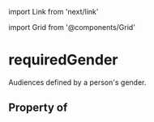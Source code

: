 import Link from 'next/link'
  
import Grid from '@components/Grid'

# requiredGender

Audiences defined by a person's gender.

## Property of



